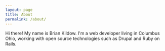 ```yaml
---
layout: page
title: About
permalink: /about/
---
```


Hi there! My name is Brian Kildow. I'm a web developer living in Columbus Ohio, working with open source technologies
such as Drupal and Ruby on Rails.
